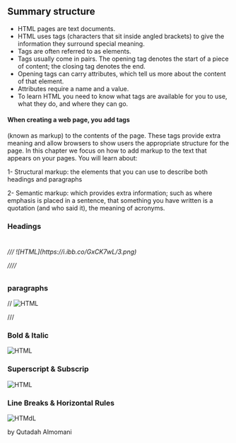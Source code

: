 ## Summary structure

* HTML pages are text documents.
*  HTML uses tags (characters that sit inside angled
brackets) to give the information they surround special
meaning.
* Tags are often referred to as elements.
*  Tags usually come in pairs. The opening tag denotes
the start of a piece of content; the closing tag denotes
the end.
* Opening tags can carry attributes, which tell us more
about the content of that element.
*  Attributes require a name and a value.
*  To learn HTML you need to know what tags are
available for you to use, what they do, and where they
can go.
 
#### When creating a web page, you add tags
(known as markup) to the contents of the
page. These tags provide extra meaning
and allow browsers to show users the
appropriate structure for the page.
In this chapter we focus on how to add markup to the text that
appears on your pages. You will learn about:

1-  Structural markup: the elements that you can use to
describe both headings and paragraphs


2-  Semantic markup: which provides extra information; such
as where emphasis is placed in a sentence, that something
you have written is a quotation (and who said it), the
meaning of acronyms.

### Headings
<h1>
<h2>
<h3>
<h4>
<h5>
<h6>
  ///
  ![HTML](https://i.ibb.co/GxCK7wL/3.png)
 
////
 
 
  
  ### paragraphs
 
  //
  ![HTML](https://i.ibb.co/4RbThjz/4.png)
 
  ///
  ### Bold & Italic
 
 
   ![HTML](https://i.ibb.co/gWJRM7f/5.png)
 
 
  
  ### Superscript & Subscrip
 
 
   ![HTML](https://i.ibb.co/MMCjRFk/6.png)
 
  
 ### Line Breaks & Horizontal Rules
 
 
 ![HTMdL](https://i.ibb.co/sH7BZwd/7.png)
 
 
 
 
by Qutadah Almomani
  
  
